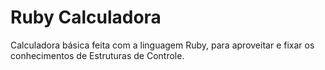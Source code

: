 # Ruby Calculadora
 Calculadora básica feita com a linguagem Ruby, para aproveitar e fixar os conhecimentos de Estruturas de Controle.
